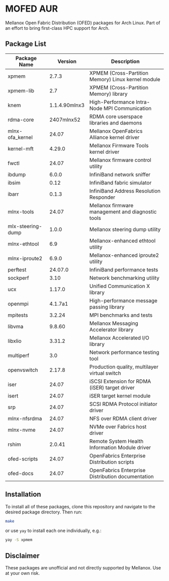 # MOFED AUR

Mellanox Open Fabric Distribution (OFED) packages for Arch Linux.
Part of an effort to bring first-class HPC support for Arch.

## Package List

| Package Name      | Version       | Description                                        |
| ----------------- | ------------- | -------------------------------------------------- |
| xpmem             | 2.7.3         | XPMEM (Cross-Partition Memory) Linux kernel module |
| xpmem-lib         | 2.7           | XPMEM (Cross-Partition Memory) library             |
| knem              | 1.1.4.90mlnx3 | High-Performance Intra-Node MPI Communication      |
| rdma-core         | 2407mlnx52    | RDMA core userspace libraries and daemons          |
| mlnx-ofa_kernel   | 24.07         | Mellanox OpenFabrics Alliance kernel driver        |
| kernel-mft        | 4.29.0        | Mellanox Firmware Tools kernel driver              |
| fwctl             | 24.07         | Mellanox firmware control utility                  |
| ibdump            | 6.0.0         | InfiniBand network sniffer                         |
| ibsim             | 0.12          | InfiniBand fabric simulator                        |
| ibarr             | 0.1.3         | InfiniBand Address Resolution Responder            |
| mlnx-tools        | 24.07         | Mellanox firmware management and diagnostic tools  |
| mlx-steering-dump | 1.0.0         | Mellanox steering dump utility                     |
| mlnx-ethtool      | 6.9           | Mellanox-enhanced ethtool utility                  |
| mlnx-iproute2     | 6.9.0         | Mellanox-enhanced iproute2 utility                 |
| perftest          | 24.07.0       | InfiniBand performance tests                       |
| sockperf          | 3.10          | Network benchmarking utility                       |
| ucx               | 1.17.0        | Unified Communication X library                    |
| openmpi           | 4.1.7a1       | High-performance message passing library           |
| mpitests          | 3.2.24        | MPI benchmarks and tests                           |
| libvma            | 9.8.60        | Mellanox Messaging Accelerator library             |
| libxlio           | 3.31.2        | Mellanox Accelerated I/O library                   |
| multiperf         | 3.0           | Network performance testing tool                   |
| openvswitch       | 2.17.8        | Production quality, multilayer virtual switch      |
| iser              | 24.07         | iSCSI Extension for RDMA (iSER) target driver      |
| isert             | 24.07         | iSER target kernel module                          |
| srp               | 24.07         | SCSI RDMA Protocol initiator driver                |
| mlnx-nfsrdma      | 24.07         | NFS over RDMA client driver                        |
| mlnx-nvme         | 24.07         | NVMe over Fabrics host driver                      |
| rshim             | 2.0.41        | Remote System Health Information Module driver     |
| ofed-scripts      | 24.07         | OpenFabrics Enterprise Distribution scripts        |
| ofed-docs         | 24.07         | OpenFabrics Enterprise Distribution documentation  |

## Installation

To install all of these packages, clone this repository and navigate to the desired package directory. Then run:

```bash
make
```

or use `yay` to install each one individually, e.g.:

```bash
yay -S xpmem
```

## Disclaimer

These packages are unofficial and not directly supported by Mellanox. Use at your own risk.
